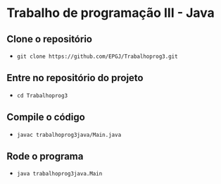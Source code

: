 # Trabalho de programação III - Java
## Clone o repositório
- `git clone https://github.com/EPGJ/Trabalhoprog3.git`
## Entre no repositório do projeto
- `cd Trabalhoprog3`
## Compile o código 
- `javac trabalhoprog3java/Main.java`
## Rode o programa
- `java trabalhoprog3java.Main
`
